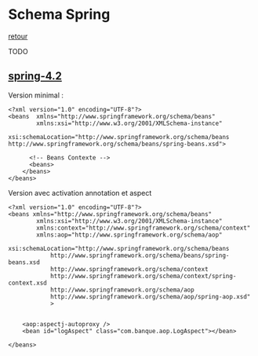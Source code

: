 # Schema Spring
[retour](https://github.com/grouault/spring-tutorial/blob/master/spring-contexte/notes/configuration.xml.md)

TODO
## [spring-4.2](https://docs.spring.io/spring/docs/4.2.x/spring-framework-reference/html/xsd-configuration.html)


Version minimal :

    <?xml version="1.0" encoding="UTF-8"?>
    <beans	xmlns="http://www.springframework.org/schema/beans"
		    xmlns:xsi="http://www.w3.org/2001/XMLSchema-instance"
		    xsi:schemaLocation="http://www.springframework.org/schema/beans http://www.springframework.org/schema/beans/spring-beans.xsd">

	      <!-- Beans Contexte -->
	      <beans>
        </beans>
    </beans>
    
Version avec activation annotation et aspect
```
<?xml version="1.0" encoding="UTF-8"?>
<beans xmlns="http://www.springframework.org/schema/beans"
        xmlns:xsi="http://www.w3.org/2001/XMLSchema-instance"
        xmlns:context="http://www.springframework.org/schema/context"
        xmlns:aop="http://www.springframework.org/schema/aop"
        xsi:schemaLocation="http://www.springframework.org/schema/beans
            http://www.springframework.org/schema/beans/spring-beans.xsd
            http://www.springframework.org/schema/context
            http://www.springframework.org/schema/context/spring-context.xsd
			http://www.springframework.org/schema/aop 
			http://www.springframework.org/schema/aop/spring-aop.xsd"
            >
            

 	<aop:aspectj-autoproxy />
	<bean id="logAspect" class="com.banque.aop.LogAspect"></bean>

</beans>    

```    
